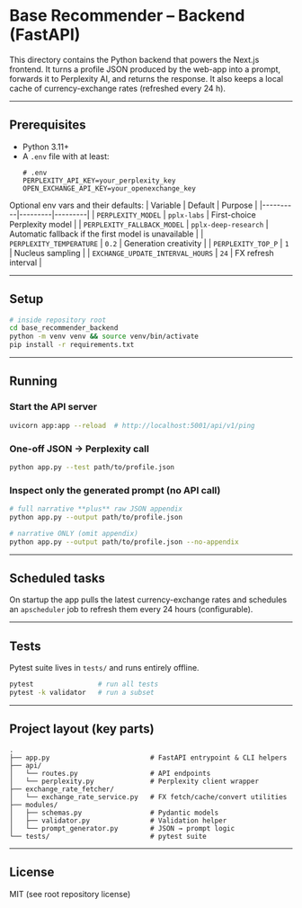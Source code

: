 # Base Recommender – Backend (FastAPI)

This directory contains the Python backend that powers the Next.js frontend.
It turns a profile JSON produced by the web-app into a prompt, forwards it to
Perplexity AI, and returns the response.  It also keeps a local cache of
currency-exchange rates (refreshed every 24 h).

---
## Prerequisites

* Python 3.11+
* A `.env` file with at least:
  ```
  # .env
  PERPLEXITY_API_KEY=your_perplexity_key
  OPEN_EXCHANGE_API_KEY=your_openexchange_key
  ```

Optional env vars and their defaults:
| Variable | Default | Purpose |
|----------|---------|---------|
| `PERPLEXITY_MODEL` | `pplx-labs` | First-choice Perplexity model |
| `PERPLEXITY_FALLBACK_MODEL` | `pplx-deep-research` | Automatic fallback if the first model is unavailable |
| `PERPLEXITY_TEMPERATURE` | `0.2` | Generation creativity |
| `PERPLEXITY_TOP_P` | `1` | Nucleus sampling |
| `EXCHANGE_UPDATE_INTERVAL_HOURS` | `24` | FX refresh interval |

---
## Setup

```bash
# inside repository root
cd base_recommender_backend
python -m venv venv && source venv/bin/activate
pip install -r requirements.txt
```

---
## Running

### Start the API server
```bash
uvicorn app:app --reload  # http://localhost:5001/api/v1/ping
```

### One-off JSON → Perplexity call
```bash
python app.py --test path/to/profile.json
```

### Inspect only the generated prompt (no API call)
```bash
# full narrative **plus** raw JSON appendix
python app.py --output path/to/profile.json

# narrative ONLY (omit appendix)
python app.py --output path/to/profile.json --no-appendix
```

---
## Scheduled tasks
On startup the app pulls the latest currency-exchange rates and schedules an
`apscheduler` job to refresh them every 24 hours (configurable).

---
## Tests
Pytest suite lives in `tests/` and runs entirely offline.

```bash
pytest                # run all tests
pytest -k validator   # run a subset
```

---
## Project layout (key parts)
```
.
├── app.py                         # FastAPI entrypoint & CLI helpers
├── api/
│   └── routes.py                  # API endpoints
│   └── perplexity.py              # Perplexity client wrapper
├── exchange_rate_fetcher/
│   └── exchange_rate_service.py   # FX fetch/cache/convert utilities
├── modules/
│   ├── schemas.py                 # Pydantic models
│   ├── validator.py               # Validation helper
│   └── prompt_generator.py        # JSON → prompt logic
└── tests/                         # pytest suite
```

---
## License
MIT (see root repository license) 